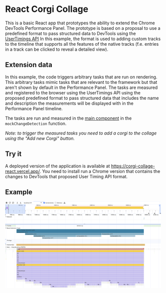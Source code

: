 # React Corgi Collage

This is a basic React app that prototypes the ability to extend the
Chrome DevTools Performance Panel. The prototype is based on a proposal
to use a predefined format to pass structured data to DevTools using the
[UserTimings API](https://developer.mozilla.org/en-US/docs/Web/API/Performance_API/User_timing)
In this example, the format is used to adding custom tracks to the
timeline that supports all the features of the native tracks (f.e.
entries in a track can be clicked to reveal a detailed view).

## Extension data

In this example, the code triggers arbitrary tasks that are run on
rendering. This arbitrary tasks mimic tasks that are relevant to the
framework but that aren't shown by default in the Performance Panel.
The tasks are measured and registered to the browser using the
UserTimings API using the proposed predefined format to pass structured
data that includes the name and description the measurements will be
displayed with in the Performance Panel timeline.

The tasks are run and measured in the [main component](./src/App.js) in
the `mockChangeDetection` function.

*_Note: to trigger the measured tasks you need to add a corgi to the collage
using the "Add new Corgi" button._*


## Try it

A deployed version of the application is available at https://corgi-collage-react.vercel.app/.
You need to install run a Chrome version that contains the changes to
DevTools that proposed User Timing API format.


## Example

![extension track](./public/example.png "Extension track")
